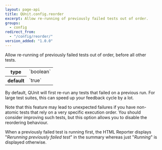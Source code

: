 ```yaml
---
layout: page-api
title: QUnit.config.reorder
excerpt: Allow re-running of previously failed tests out of order.
groups:
  - config
redirect_from:
  - "/config/reorder/"
version_added: "1.0.0"
---
```


Allow re-running of previously failed tests out of order, before all other tests.

<table>
<tr>
  <th>type</th>
  <td markdown="span">`boolean`</td>
</tr>
<tr>
  <th>default</th>
  <td markdown="span">`true`</td>
</tr>
</table>

By default, QUnit will first re-run any tests that failed on a previous run. For large test suites, this can speed up your feedback cycle by a lot.

Note that this feature may lead to unexpected failures if you have non-atomic tests that rely on a very specific execution order. You should consider improving such tests, but this option allows you to disable the reordering behaviour.

When a previously failed test is running first, the HTML Reporter displays "_Rerunning previously failed test_" in the summary whereas just "_Running_" is displayed otherwise.

